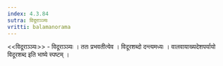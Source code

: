 ```yaml
---
index: 4.3.84
sutra: विदूराञ्ञ्यः
vritti: balamanorama
---
```


<<विदूराञ्ञ्यः>> - विदूराञ्ञ्यः । ततः प्रभवतीत्येव । विदूरशब्दो दन्त्यमध्यः । वालवायाख्यदेशपर्यायो विदूरशब्द इति भाष्ये स्पष्टम् । 